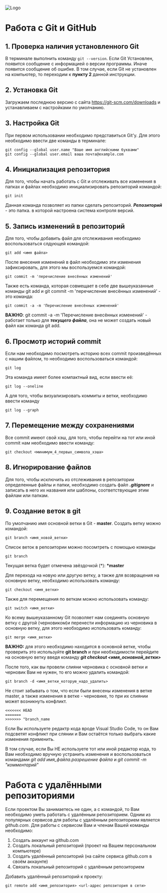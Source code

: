 ![Logo](Git-Logo-1788C.png)
# Работа с Git и GitHub

## 1. Проверка наличия установленного Git
В терминале выполнить команду `git --version`.
Если Git Установлен, появится сообщение с информацией о версии программы. Иначе появится сообщение об ошибке.
В том случае, если Git не установлен на компьютер, то переходим к **пункту 2** данной инструкции.

## 2. Установка Git
Загружаем последнюю версию с сайта
https://git-scm.com/downloads
и устанавливаем с настройками по умолчанию.

## 3. Настройка Git
При первом использовании необходимо представиться Git'у. Для этого необходимо ввести две команды в терминале:
```
git config --global user.name "Ваше имя английскими буквами"
git config --global user.email ваша почта@example.com
```

## 4. Инициализация репозитория
Для того, чтобы начать работать с Git и отслеживать все изменения в папках и файлах необходимо инициализировать репозиторий командой:
```
git init
```
Данная команда позволяет из папки сделать репозиторий. 
***Репозиторий*** - это папка. в которой настроена система контроля версий.

## 5. Запись изменений в репозиторий
Для того, чтобы добавить файл для отслеживания необходимо воспользоваться слдующей командой:
```
git add <имя файла>
```
После внесения изменений в файл необходимо эти изменения зафиксировать, для этого мы воспользуемся командой:
```
git commit -m 'перечисление внесённых изменений'
```
Также есть команда, которая совмещает в себе две вышеуказанные команды git add и git commit -m 'перечисление внесённых изменений' - это команда:
```
git commit -a -m 'Перечисление внесённых изменений'
```
**ВАЖНО**: git commit -a -m 'Перечисление внесённых изменений' - работает только для ***текущего файла***, она не может создать новый файл как команда git add.

## 6. Просмотр историй commit
Если нам необходимо посмотреть историю всех commit произведённых с нашим файлом, то необходимо воспользоваться командой:
```
git log
```
Эта команда имеет более компактный вид, если ввести её:
```
git log --oneline
```
А для того, чтобы визуализировать коммиты и ветки, необходимо ввести команду
```
git log --graph
```
## 7. Перемещение между сохранениями

Все commit имеют свой хэш, для того, чтобы перейти на тот или иной commit нам необходимо ввести команду:
```
git checkout <минимум_4_первых_символа_хэша>
```

## 8. Игнорирование файлов
Для того, чтобы исключить из отслеживания в репозитории определенные файлы и папки, необходимо создать файл ***.gitignore*** и записать в него их названия или шаблоны, соответствующие этим файлам или папкам. 

## 9. Создание веток в git
По умолчанию имя основной ветки в Git - **master**.
Создать ветку можно командой:
```
git branch <имя_новой_ветки>
```
Список веток в репозитории можно посомтреть с помощью команды
```
git branch
```
Текущая ветка будет отмечена звёздочкой (*): **\*master**

Для перехода на новую или другую ветку, а также для возвращения на основную ветку, необходимо использовать команду:
```
git checkout <имя_ветки>
```
Также для перемещения по веткам можно использовать команду:
```
git switch <имя_ветки>
```
Ко всему вышеуказанному Git позволяет нам соединять основную ветку с другой (черновиком)и перенести информацию из черновика в основную ветку, для этого необходимо использовать команду:
```
git merge <имя_ветки>
```
**ВАЖНО:** для этого необходимо находится в основной ветке, чтобы проверить это используйте **git branch** и при необходимости перейдите на основную ветку введя команду ***git checkout <имя_основной_ветки>***

После того, как вы провели слияни черновика с основной ветки и черновик Вам не нужен, то его можно удалить командой:
```
git branch -d <имя_ветки_которую_надо_удалить>
```
Не стоит забывать о том, что если были внесены изменения в ветке master, а также изменения в ветке - черновике, то при их слиянии может возникнуть конфликт. 
```
<<<<<<< HEAD
=======
>>>>>>> "branch_name
```
Если Вы используете редактр кода вроде Visual Studio Code, то он Вам подсветят конфликт при слянии и Вам остаётся только выбрать какие изменения применить. 

В том случае, если Вы НЕ используете тот или иной редактор кода, то Вам необходимо вручную устранить изменения и воспользоваться командами *git add имя_файла.разрешение файла* и *git commit -m "комментарий"* 

# **Работа с удалёнными репозиториями**
Если проектом Вы занимаетесь не один, а с командой, то Вам необходимо уметь работать с удалённым репозиторием.
Одним из популярных сервисов для работы с удалённым репозиторием является *github.com*. Для работы с сервисом Вам и членам Вашей команды необходимо:

1. Создать аккаунт на github.com
2. Создать локальный репозиторий (проект на Вашем персональном компьютере)
3. Создать удалённый репозиторий (на сайте сервиса github.com в своём аккаунте)
4. Связать локальный репозиторий с удалённым репозиторием

Добавить удалённый репозиторий к проекту:
```
git remote add <имя_репозитория> <url-адрес репозитория в сети>
```
